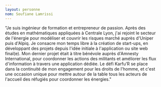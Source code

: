```yaml
---
layout: personne
nom: Soufiane Lamrissi
---
```


"Je suis ingénieur de formation et entrepreneur de passion. Après des études en mathématiques appliquées à Centrale Lyon, j'ai rejoint le secteur de l'énergie pour modéliser et couvrir les risques marché auprès d'Uniper puis d'Alpiq. Je consacre mon temps libre à la création de start-ups, en développant des projets depuis l'idée initiale à l'application ou site web final(e). Mon dernier projet était à titre bénévole auprès d'Amnesty International, pour coordonner les actions des militants et améliorer les flux d'information à travers une application dédiée. Le défi Karfu’R se place dans la continuité de mon engagement pour les droits de l'homme, et c'est une occasion unique pour mettre autour de la table tous les acteurs de l'accueil des réfugiés pour coordonner les énergies."

